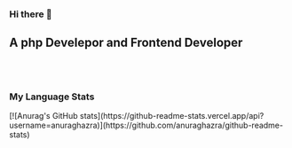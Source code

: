### Hi there 👋
<h2>A php Develepor and Frontend Developer</h2>
<br>
<br>

<h3>My Language Stats</h3> 
[![Anurag's GitHub stats](https://github-readme-stats.vercel.app/api?username=anuraghazra)](https://github.com/anuraghazra/github-readme-stats)

